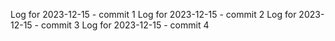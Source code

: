 Log for 2023-12-15 - commit 1
Log for 2023-12-15 - commit 2
Log for 2023-12-15 - commit 3
Log for 2023-12-15 - commit 4
